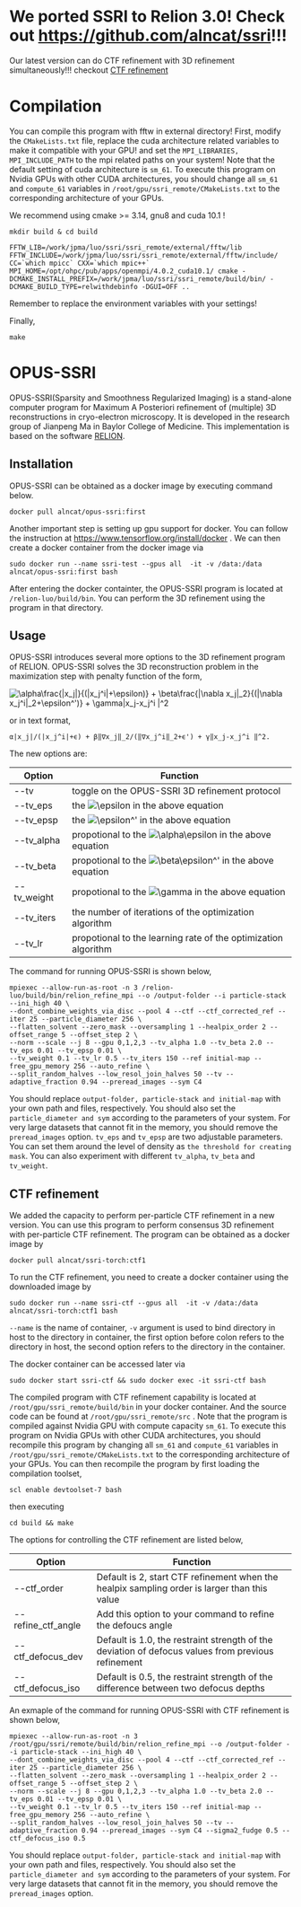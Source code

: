 # We ported SSRI to Relion 3.0! Check out https://github.com/alncat/ssri!!!

Our latest version can do CTF refinement with 3D refinement simultaneously!!! checkout [CTF refinement](#ctf)

# Compilation

You can compile this program with fftw in external directory!
First, modify the ```CMakeLists.txt``` file, replace the cuda architecture related variables to make it compatible with your GPU! and set the ```MPI_LIBRARIES, MPI_INCLUDE_PATH``` to the mpi related paths on your system! Note that the default setting of cuda architecture is ```sm_61```. To execute this program on Nvidia GPUs with other CUDA architectures, you should change all ```sm_61``` and ```compute_61``` variables in ```/root/gpu/ssri_remote/CMakeLists.txt``` to the corresponding architecture of your GPUs.

We recommend using cmake >= 3.14, gnu8 and cuda 10.1 !
```
mkdir build & cd build
```
```
FFTW_LIB=/work/jpma/luo/ssri/ssri_remote/external/fftw/lib FFTW_INCLUDE=/work/jpma/luo/ssri/ssri_remote/external/fftw/include/ CC=`which mpicc` CXX=`which mpic++` MPI_HOME=/opt/ohpc/pub/apps/openmpi/4.0.2_cuda10.1/ cmake -DCMAKE_INSTALL_PREFIX=/work/jpma/luo/ssri/ssri_remote/build/bin/ -DCMAKE_BUILD_TYPE=relwithdebinfo -DGUI=OFF ..
```
Remember to replace the environment variables with your settings!

Finally,
```
make
```

# OPUS-SSRI


OPUS-SSRI(Sparsity and Smoothness Regularized Imaging) is a stand-alone computer
program for Maximum A Posteriori refinement of (multiple) 3D reconstructions in cryo-electron microscopy. It is developed in the
research group of Jianpeng Ma in Baylor College of Medicine. This implementation is based on the software [RELION](https://www.ncbi.nlm.nih.gov/pubmed/22100448).

## Installation

OPUS-SSRI can be obtained as a docker image by executing command below.

```
docker pull alncat/opus-ssri:first
```
Another important step is setting up gpu support for docker.
You can follow the instruction at https://www.tensorflow.org/install/docker .
We can then create a docker container from the docker image via
```
sudo docker run --name ssri-test --gpus all  -it -v /data:/data alncat/opus-ssri:first bash
```
After entering the docker containter, the OPUS-SSRI program is located at ```/relion-luo/build/bin```. You can perform the 3D refinement using the program in that directory.

## Usage

OPUS-SSRI introduces several more options to the 3D refinement program of RELION.
OPUS-SSRI solves the 3D reconstruction problem in the maximization step with penalty function of the form,

![\alpha\frac{|x_j|}{(|x_j^i|+\epsilon)} + \beta\frac{\|\nabla x_j\|_2}{(\|\nabla x_j^i\|_2\+\epsilon^')} + \gamma\|x_j-x_j^i \|^2](https://render.githubusercontent.com/render/math?math=%5Calpha%5Cfrac%7B%7Cx_j%7C%7D%7B(%7Cx_j%5Ei%7C%2B%5Cepsilon)%7D%20%2B%20%5Cbeta%5Cfrac%7B%5C%7C%5Cnabla%20x_j%5C%7C_2%7D%7B(%5C%7C%5Cnabla%20x_j%5Ei%5C%7C_2%5C%2B%5Cepsilon%5E')%7D%20%2B%20%5Cgamma%5C%7Cx_j-x_j%5Ei%20%5C%7C%5E2)

or in text format,

```
α|x_j|/(|x_j^i|+ϵ) + β‖∇x_j‖_2/(‖∇x_j^i‖_2+ϵ') + γ‖x_j-x_j^i ‖^2.
```

The new options are:

Option | Function
------------ | -------------
--tv |toggle on the OPUS-SSRI 3D refinement protocol
--tv_eps |the ![\epsilon](https://render.githubusercontent.com/render/math?math=%5Cepsilon) in the above equation
--tv_epsp |the ![\epsilon^'](https://render.githubusercontent.com/render/math?math=%5Cepsilon%5E') in the above equation
--tv_alpha |propotional to the ![\alpha\epsilon](https://render.githubusercontent.com/render/math?math=%5Calpha) in the above equation
--tv_beta |propotional to the ![\beta\epsilon^'](https://render.githubusercontent.com/render/math?math=%5Cbeta) in the above equation
--tv_weight |propotional to the ![\gamma](https://render.githubusercontent.com/render/math?math=%5Cgamma) in the above equation
--tv_iters |the number of iterations of the optimization algorithm
--tv_lr |propotional to the learning rate of the optimization algorithm

The command for running OPUS-SSRI is shown below,

```
mpiexec --allow-run-as-root -n 3 /relion-luo/build/bin/relion_refine_mpi --o /output-folder --i particle-stack --ini_high 40 \
--dont_combine_weights_via_disc --pool 4 --ctf --ctf_corrected_ref --iter 25 --particle_diameter 256 \
--flatten_solvent --zero_mask --oversampling 1 --healpix_order 2 --offset_range 5 --offset_step 2 \
--norm --scale --j 8 --gpu 0,1,2,3 --tv_alpha 1.0 --tv_beta 2.0 --tv_eps 0.01 --tv_epsp 0.01 \
--tv_weight 0.1 --tv_lr 0.5 --tv_iters 150 --ref initial-map --free_gpu_memory 256 --auto_refine \
--split_random_halves --low_resol_join_halves 50 --tv --adaptive_fraction 0.94 --preread_images --sym C4

```
You should replace ```output-folder, particle-stack and initial-map``` with your own path and files, respectively. You should also set the ```particle_diameter and sym``` according to the parameters of your system. For very large datasets that cannot fit in the memory, you should remove the ```preread_images``` option. ```tv_eps``` and ```tv_epsp``` are two adjustable parameters. You can set them around the level of density as ```the threshold for creating mask```. You can also experiment with different ```tv_alpha```, ```tv_beta``` and ```tv_weight```.

## CTF refinement <a name="ctf"></a>

We added the capacity to perform per-particle CTF refinement in a new version. You can use this program to perform consensus 3D refinement with per-particle CTF refinement. The program can be obtained as a docker image by

```
docker pull alncat/ssri-torch:ctf1
```

To run the CTF refinement, you need to create a docker container using the downloaded image by

```
sudo docker run --name ssri-ctf --gpus all  -it -v /data:/data alncat/ssri-torch:ctf1 bash
```
```--name``` is the name of container, ```-v``` argument is used to bind directory in host to the directory in container, the first option before colon refers to the directory in host, the second option refers to the directory in the container.

The docker container can be accessed later via

```
sudo docker start ssri-ctf && sudo docker exec -it ssri-ctf bash
```

The compiled program with CTF refinement capability is located at ```/root/gpu/ssri_remote/build/bin``` in your docker container. And the source code can be found at ```/root/gpu/ssri_remote/src``` .
Note that the program is compiled against Nvidia GPU with compute capacity ```sm_61```. To execute this program on Nvidia GPUs with other CUDA architectures, you should recompile this program by changing all ```sm_61``` and ```compute_61``` variables in ```/root/gpu/ssri_remote/CMakeLists.txt``` to the corresponding architecture of your GPUs. You can then recompile the program by first loading the compilation toolset,

```
scl enable devtoolset-7 bash
```

then executing
```
cd build && make
```
The options for controlling the CTF refinement are listed below,

Option | Function
------------ | -------------
--ctf_order   | Default is 2, start CTF refinement when the healpix sampling order is larger than this value
--refine_ctf_angle | Add this option to your command to refine the defoucs angle
--ctf_defocus_dev | Default is 1.0, the restraint strength of the deviation of defocus values from previous refinement
--ctf_defocus_iso | Default is 0.5, the restraint strength of the difference between two defocus depths

An exmaple of the command for running OPUS-SSRI with CTF refinement is shown below,

```
mpiexec --allow-run-as-root -n 3 /root/gpu/ssri/remote/build/bin/relion_refine_mpi --o /output-folder --i particle-stack --ini_high 40 \
--dont_combine_weights_via_disc --pool 4 --ctf --ctf_corrected_ref --iter 25 --particle_diameter 256 \
--flatten_solvent --zero_mask --oversampling 1 --healpix_order 2 --offset_range 5 --offset_step 2 \
--norm --scale --j 8 --gpu 0,1,2,3 --tv_alpha 1.0 --tv_beta 2.0 --tv_eps 0.01 --tv_epsp 0.01 \
--tv_weight 0.1 --tv_lr 0.5 --tv_iters 150 --ref initial-map --free_gpu_memory 256 --auto_refine \
--split_random_halves --low_resol_join_halves 50 --tv --adaptive_fraction 0.94 --preread_images --sym C4 --sigma2_fudge 0.5 --ctf_defocus_iso 0.5

```
You should replace ```output-folder, particle-stack and initial-map``` with your own path and files, respectively. You should also set the ```particle_diameter and sym``` according to the parameters of your system. For very large datasets that cannot fit in the memory, you should remove the ```preread_images``` option.
